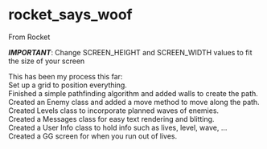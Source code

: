 # rocket_says_woof
From Rocket

***IMPORTANT***: Change SCREEN_HEIGHT and SCREEN_WIDTH values to fit the size of your screen

This has been my process this far:      
Set up a grid to position everything.  
Finished a simple pathfinding algorithm and added walls to create the path.  
Created an Enemy class and added a move method to move along the path.  
Created Levels class to incorporate planned waves of enemies.  
Created a Messages class for easy text rendering and blitting.  
Created a User Info class to hold info such as lives, level, wave, ...  
Created a GG screen for when you run out of lives.  
